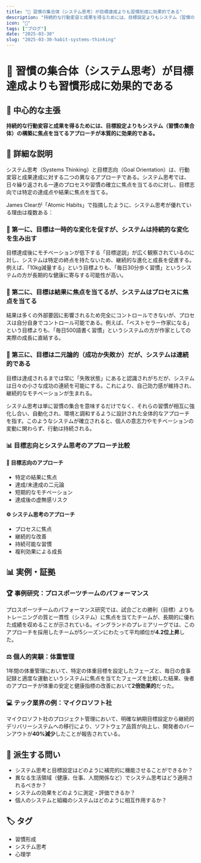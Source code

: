 ```yaml
---
title: "🎯 習慣の集合体（システム思考）が目標達成よりも習慣形成に効果的である"
description: "持続的な行動変容と成果を得るためには、目標設定よりもシステム（習慣の集合体）の構築に焦点を当てるアプローチが本質的に効果的である。"
icon: "📝"
tags: ["ブログ"]
date: "2025-03-30"
slug: "2025-03-30-habit-systems-thinking"
---
```


# 🎯 習慣の集合体（システム思考）が目標達成よりも習慣形成に効果的である

## 🎯 中心的な主張

**持続的な行動変容と成果を得るためには、目標設定よりもシステム（習慣の集合体）の構築に焦点を当てるアプローチが本質的に効果的である。**

## 📖 詳細な説明

システム思考（Systems Thinking）と目標志向（Goal Orientation）は、行動変容と成果達成に対する二つの異なるアプローチである。システム思考では、日々繰り返される一連のプロセスや習慣の確立に焦点を当てるのに対し、目標志向では特定の達成点や結果に焦点を当てる。

James Clearが「Atomic Habits」で指摘したように、システム思考が優れている理由は複数ある：

### 🚀 第一に、目標は一時的な変化を促すが、システムは持続的な変化を生み出す

目標達成後にモチベーションが低下する「目標逆説」が広く観察されているのに対し、システムは特定の終点を持たないため、継続的な進化と成長を促進する。例えば、「10kg減量する」という目標よりも、「毎日30分歩く習慣」というシステムの方が長期的な健康に寄与する可能性が高い。

### 🎯 第二に、目標は結果に焦点を当てるが、システムはプロセスに焦点を当てる

結果は多くの外部要因に影響されるため完全にコントロールできないが、プロセスは自分自身でコントロール可能である。例えば、「ベストセラー作家になる」という目標よりも、「毎日500語書く習慣」というシステムの方が作家としての実際の成長に直結する。

### 🔄 第三に、目標は二元論的（成功か失敗か）だが、システムは連続的である

目標は達成されるまでは常に「失敗状態」にあると認識されがちだが、システムは日々の小さな成功の連続を可能にする。これにより、自己効力感が維持され、継続的なモチベーションが生まれる。

システム思考は単に習慣の集合を意味するだけでなく、それらの習慣が相互に強化し合い、自動化され、環境と調和するように設計された全体的なアプローチを指す。このようなシステムが確立されると、個人の意志力やモチベーションの変動に関わらず、行動は持続される。

### 📊 目標志向とシステム思考のアプローチ比較

#### 🎯 目標志向のアプローチ
- 特定の結果に焦点
- 達成/未達成の二元論
- 短期的なモチベーション
- 達成後の虚無感リスク

#### ⚙️ システム思考のアプローチ
- プロセスに焦点
- 継続的な改善
- 持続可能な習慣
- 複利効果による成長

## 📊 実例・証拠

### 🏆 事例研究：プロスポーツチームのパフォーマンス

プロスポーツチームのパフォーマンス研究では、試合ごとの勝利（目標）よりもトレーニングの質と一貫性（システム）に焦点を当てたチームが、長期的に優れた成績を収めることが示されている。イングランドのプレミアリーグでは、このアプローチを採用したチームが5シーズンにわたって平均順位が**4.2位上昇**した。

### ⚖️ 個人的実験：体重管理

1年間の体重管理において、特定の体重目標を設定したフェーズと、毎日の食事記録と適度な運動というシステムに焦点を当てたフェーズを比較した結果、後者のアプローチが体重の安定と健康指標の改善において**2倍効果的**だった。

### 💻 テック業界の例：マイクロソフト社

マイクロソフト社のプロジェクト管理において、明確な納期目標設定から継続的デリバリーシステムへの移行により、ソフトウェア品質が向上し、開発者のバーンアウトが**40%減少**したことが報告されている。

## 🤔 派生する問い

- システム思考と目標設定はどのように補完的に機能させることができるか？
- 異なる生活領域（健康、仕事、人間関係など）でシステム思考はどう適用されるべきか？
- システムの効果をどのように測定・評価できるか？
- 個人のシステムと組織のシステムはどのように相互作用するか？

## 🏷️ タグ

- 習慣形成
- システム思考
- 心理学